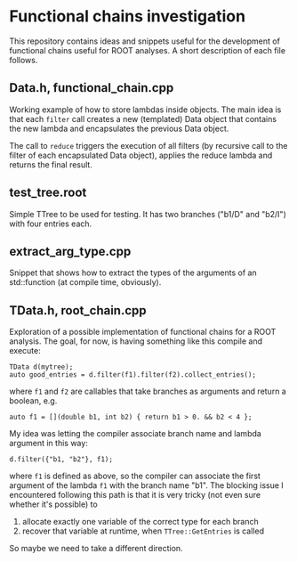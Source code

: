 # Functional chains investigation
This repository contains ideas and snippets useful for the development of
functional chains useful for ROOT analyses. A short description of each file
follows.

## Data.h, functional\_chain.cpp
Working example of how to store lambdas inside objects. The main idea is that
each `filter` call creates a new (templated) Data object that contains the
new lambda and encapsulates the previous Data object.

The call to `reduce` triggers the execution of all filters (by recursive call
to the filter of each encapsulated Data object), applies the reduce lambda
and returns the final result.

## test\_tree.root
Simple TTree to be used for testing. It has two branches ("b1/D" and "b2/I")
with four entries each.

## extract\_arg\_type.cpp
Snippet that shows how to extract the types of the arguments of an std::function
(at compile time, obviously).

## TData.h, root\_chain.cpp
Exploration of a possible implementation of functional chains for a ROOT
analysis. The goal, for now, is having something like this compile and execute:
```
TData d(mytree);
auto good_entries = d.filter(f1).filter(f2).collect_entries();
```
where `f1` and `f2` are callables that take branches as arguments and return
a boolean, e.g.
```
auto f1 = [](double b1, int b2) { return b1 > 0. && b2 < 4 };
```

My idea was letting the compiler associate branch name and lambda argument in
this way:
```
d.filter({"b1, "b2"}, f1);
```
where `f1` is defined as above, so the compiler can associate the first argument
of the lambda `f1` with the branch name "b1".
The blocking issue I encountered following this path is that it is very tricky
(not even sure whether it's possible) to

1. allocate exactly one variable of the correct type for each branch
2. recover that variable at runtime, when `TTree::GetEntries` is called

So maybe we need to take a different direction.
